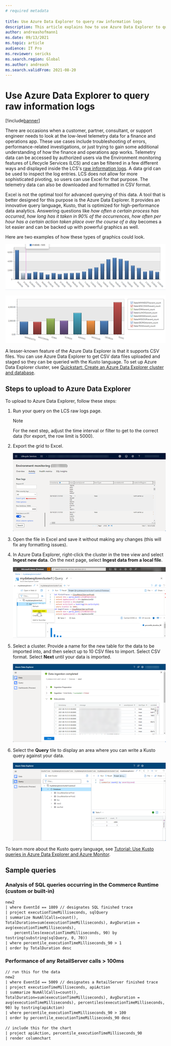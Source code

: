 ```yaml
---
# required metadata

title: Use Azure Data Explorer to query raw information logs
description: This article explains how to use Azure Data Explorer to query raw information logs.
author: andreashofmann1
ms.date: 09/13/2021
ms.topic: article
audience: IT Pro
ms.reviewer: sericks
ms.search.region: Global
ms.author: andreash
ms.search.validFrom: 2021-08-20
---
```


# Use Azure Data Explorer to query raw information logs

[!include[banner](../includes/banner.md)]

There are occasions when a customer, partner, consultant, or support engineer needs to look at the low-level telemetry data for a finance and operations app. These use cases include troubleshooting of errors, performance-related investigations, or just trying to gain some additional understanding of how the finance and operations app works. Telemetry data can be accessed by authorized users via the Environment monitoring features of Lifecycle Services (LCS) and can be filtered in a few different ways and displayed inside the LCS's [raw information logs](monitoring-diagnostics.md#raw-information-logs). A data grid can be used to inspect the log entries. LCS does not allow for more sophisticated pivoting, so users can use Excel for that purpose. The telemetry data can also be downloaded and formatted in CSV format. 

Excel is not the optimal tool for advanced querying of this data. A tool that is better designed for this purpose is the Azure Data Explorer. It provides an innovative query language, Kusto, that is optimized for high-performance data analytics. Answering questions like *how often a certain process has occurred*, *how long has it taken in 90% of the occurrences*, *how often per hour has a certain action taken place over the course of a day* becomes a lot easier and can be backed up with powerful graphics as well. 

Here are two examples of how these types of graphics could look.

![Bar graph example 1}](media/ADE1.png)

![Bar graph example 2}](media/ADE2.png)

A lesser-known feature of the Azure Data Explorer is that it supports CSV files. You can use Azure Data Explorer to get CSV data files uploaded and staged so they can be queried with the Kusto language. To set up Azure Data Explorer cluster, see [Quickstart: Create an Azure Data Explorer cluster and database](/azure/data-explorer/create-cluster-database-portal).

## Steps to upload to Azure Data Explorer
To upload to Azure Data Explorer, follow these steps: 

1.	Run your query on the LCS raw logs page.
    > [!NOTE]
    > For the next step, adjust the time interval or filter to get to the correct data (for export, the row limit is 5000).
   
2.	Export the grid to Excel.

    ![Environment monitoring page in LCS.](media/ADE3.png)

3.	Open the file in Excel and save it without making any changes (this will fix any formatting issues).
4.	In Azure Data Explorer, right-click the cluster in the tree view and select **Ingest new data**. On the next page, select **Ingest data from a local file**.

    ![Select Ingest new data.](media/ADE4.png)

5.	Select a cluster. Provide a name for the new table for the data to be imported into, and then select up to 10 CSV files to import. Select CSV format. Select **Next** until your data is imported.

    ![Data is imported.](media/ADE5.png)

6. Select the **Query** tile to display an area where you can write a Kusto query against your data. 

    ![Use Query tile.](media/ADE6.png)

To learn more about the Kusto query language, see [Tutorial: Use Kusto queries in Azure Data Explorer and Azure Monitor](/azure/data-explorer/kusto/query/tutorial?pivots=azuredataexplorer).

## Sample queries
### Analysis of SQL queries occurring in the Commerce Runtime (custom or built-in)

```kusto
new2
| where EventId == 1809 // designates SQL finished trace
| project executionTimeMilliseconds, sqlQuery
| summarize NumAllCalls=count(), TotalDuration=sum(executionTimeMilliseconds), AvgDuration = avg(executionTimeMilliseconds), 
    percentiles(executionTimeMilliseconds, 90) by tostring(substring(sqlQuery, 0, 70))
| where percentile_executionTimeMilliseconds_90 > 1
| order by TotalDuration desc
```

### Performance of any RetailServer calls > 100ms

```kusto
// run this for the data
new2
| where EventId == 5009 // designates a RetailServer finished trace
| project executionTimeMilliseconds, apiAction
| summarize NumAllCalls=count(), TotalDuration=sum(executionTimeMilliseconds), AvgDuration = avg(executionTimeMilliseconds), percentiles(executionTimeMilliseconds, 90) by tostring(apiAction)
| where percentile_executionTimeMilliseconds_90 > 100
| order by percentile_executionTimeMilliseconds_90 desc

// include this for the chart
| project apiAction, percentile_executionTimeMilliseconds_90
| render columnchart
```

